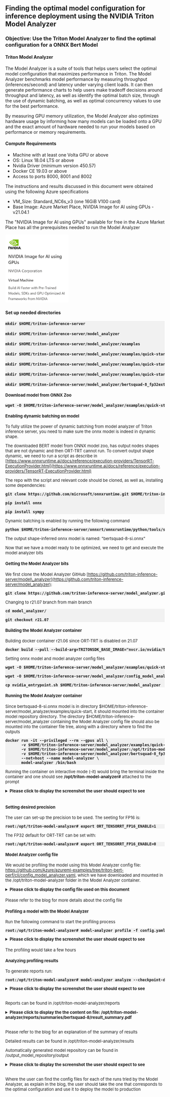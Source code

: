 ## Finding the optimal model configuration for inference deployment using the NVIDIA Triton Model Analyzer

### Objective: Use the Triton Model Analyzer to find the optimal configuration for a ONNX Bert Model

#### Triton Model Analyzer
The Model Analyzer is a suite of tools that helps users select the optimal model configuration that maximizes performance in Triton. The Model Analyzer benchmarks model performance by measuring throughput (inferences/second) and latency under varying client loads. It can then generate performance charts to help users make tradeoff decisions around throughput and latency, as well as identify the optimal batch size, through the use of dynamic batching, as well as optimal concurrency values to use for the best performance.

By measuring GPU memory utilization, the Model Analyzer also optimizes hardware usage by informing how many models can be loaded onto a GPU and the exact amount of hardware needed to run your models based on performance or memory requirements.

#### Compute Requirements	
* Machine with at least one Volta GPU or above
* OS: Linux 18.04 LTS or above
* Nvidia Driver (minimum version 450.57)
* Docker CE 19.03 or above
* Access to ports 8000, 8001 and 8002

The instructions and results discussed in this document were obtained using the following Azure specifications
* VM_Size: Standard_NC6s_v3 (one 16GiB V100 card)
* Base Image: Azure Market Place, NVIDIA Image for AI using GPUs - v21.04.1

The "NVIDIA Image for AI using GPUs" available for free in the Azure Market Place has all the prerequisites needed to run the Model Analyzer

<img src="imgs/NvidiaImage.png" width="200">

#### Set up needed directories

<pre style="background-color:rgba(0, 0, 0, 0.0470588)"><font size="2"><b>mkdir $HOME/triton-inference-server

mkdir $HOME/triton-inference-server/model_analyzer

mkdir $HOME/triton-inference-server/model_analyzer/examples

mkdir $HOME/triton-inference-server/model_analyzer/examples/quick-start

mkdir $HOME/triton-inference-server/model_analyzer/examples/quick-start/bertsquad-8

mkdir $HOME/triton-inference-server/model_analyzer/examples/quick-start/bertsquad-8/1

mkdir $HOME/triton-inference-server/model_analyzer/bertsquad-8_fp32ext_output_repository</b></pre>

#### Download model from ONNX Zoo
<pre style="background-color:rgba(0, 0, 0, 0.0470588)"><font size="2"><b>wget -O $HOME/triton-inference-server/model_analyzer/examples/quick-start/bertsquad-8/bertsquad-8.onnx https://github.com/onnx/models/blob/master/text/machine_comprehension/bert-squad/model/bertsquad-8.onnx?raw=true</b></pre>

#### Enabling dynamic batching on model

To fully utilize the power of dynamic batching from model analyzer of Triton inference server, you need to make sure the onnx model is indeed in dynamic shape.

The downloaded BERT model from ONNX model zoo, has output nodes shapes that are not dynamic and then ORT-TRT cannot run. To convert output shape dynamic, we need to run a script as describe in [https://www.onnxruntime.ai/docs/reference/execution-providers/TensorRT-ExecutionProvider.html](https://www.onnxruntime.ai/docs/reference/execution-providers/TensorRT-ExecutionProvider.html)

The repo with the script and relevant code should be cloned, as well as, installing some dependencies:

<pre style="background-color:rgba(0, 0, 0, 0.0470588)"><font size="2"><b>git clone https://github.com/microsoft/onnxruntime.git $HOME/triton-inference-server/onnxrt

pip install onnx

pip install sympy
</b></pre>

Dynamic batching is enabled by running the following command

<pre style="background-color:rgba(0, 0, 0, 0.0470588)"><font size="2"><b>python $HOME/triton-inference-server/onnxrt/onnxruntime/python/tools/symbolic_shape_infer.py --input $HOME/triton-inference-server/model_analyzer/examples/quick-start/bertsquad-8/bertsquad-8.onnx --output $HOME/triton-inference-server/model_analyzer/examples/quick-start/bertsquad-8/1/bertsquad-8-si.onnx --auto_merge</b></pre>

The output shape-inferred onnx model is named: &quot;bertsquad-8-si.onnx&quot;

Now that we have a model ready to be optimized, we need to get and execute the model analyzer bits
<br/>
#### Getting the Model Analyzer bits

We first clone the Model Analyzer GitHub [https://github.com/triton-inference-server/model\_analyzer](https://github.com/triton-inference-server/model_analyzer):

<pre style="background-color:rgba(0, 0, 0, 0.0470588)"><font size="2"><b>git clone https://github.com/triton-inference-server/model_analyzer.git
</b></pre>

Changing to r21.07 branch from main branch

<pre style="background-color:rgba(0, 0, 0, 0.0470588)"><font size="2"><b>cd model_analyzer/

git checkout r21.07
</b></pre>

#### Building the Model Analyzer container

Building docker container r21.06 since ORT-TRT is disabled on 21.07

<pre style="background-color:rgba(0, 0, 0, 0.0470588)"><font size="2"><b>docker build --pull --build-arg=TRITONSDK_BASE_IMAGE="nvcr.io/nvidia/tritonserver:21.06-py3-sdk" --build-arg=BASE_IMAGE="nvcr.io/nvidia/tritonserver:21.06-py3" . -t model-analyzer
</b></pre>

Setting onnx model and model analyzer config files

<pre style="background-color:rgba(0, 0, 0, 0.0470588)"><font size="2"><b>wget -O $HOME/triton-inference-server/model_analyzer/examples/quick-start/bertsquad-8/config.pbtxt https://github.com/Azure/azureml-examples/tree/triton-bert-perf/cli/endpoints/online/triton/batching/modelanalyzer/config.pbtxt?raw=true

wget -O $HOME/triton-inference-server/model_analyzer/config_model_analyzer.yaml https://github.com/Azure/azureml-examples/tree/triton-bert-perf/cli/endpoints/online/triton/batching/modelanalyzer/config.yaml?raw=true

cp nvidia_entrypoint.sh $HOME/triton-inference-server/model_analyzer
</b></pre>

#### Running the Model Analyzer container
 
Since bertsquad-8-si.onnx model is in directory $HOME/triton-inference-server/model_analyzer/examples/quick-start, it should mounted into the container model repository directory. The directory $HOME/triton-inference-server/model_analyzer containing the Model Analyzer config file should also be mounted into the container file tree, along with a directory where to find the outputs

<pre style="background-color:rgba(0, 0, 0, 0.0470588)"><font size="2"><b>docker run -it --privileged --rm --gpus all \
       -v $HOME/triton-inference-server/model_analyzer/examples/quick-start:/opt/qa_model_repository/ \
       -v $HOME/triton-inference-server/model_analyzer:/opt/triton-model-analyzer \
       -v $HOME/triton-inference-server/model_analyzer/bertsquad-8_fp32ext_output_repository:/output_model_repository/ \
       --net=host --name model-analyzer \
       model-analyzer /bin/bash
</b></pre>

Running the container on interactive mode (-it) would bring the terminal inside the container and one should see <b>/opt/triton-model-analyzer#</b> attached to the prompt

<details>
<summary><b>Please click to display the screenshot the user should expect to see</b></summary>
<img src="imgs/Screenshot.png" width="750">
</details>
<br/>

#### Setting desired precision 
The user can set-up the precision to be used. The seeting for FP16 is: 

<pre style="background-color:rgba(0, 0, 0, 0.0470588)"><font size="2"><b>root:/opt/triton-model-analyzer# export ORT_TENSORRT_FP16_ENABLE=1
</b></pre>

The FP32 default for ORT-TRT can be set with:

<pre style="background-color:rgba(0, 0, 0, 0.0470588)"><font size="2"><b>root:/opt/triton-model-analyzer# export ORT_TENSORRT_FP16_ENABLE=0
</b></pre>

#### Model Analyzer config file
We would be profiling the model using this Model Analyzer config file: https://github.com/Azure/azureml-examples/tree/triton-bert-perf/cli/config_model_analyzer.yaml, which we have downloaded and mounted in the /opt/triton-model-analyzer folder in the Model Analyzer container.

<details>
<summary><b>Please click to display the config file used on this document</b></summary>
<pre style="background-color:rgba(227, 147, 125, 0.36)"><font size="2"><b>model_repository: /opt/qa_model_repository
override_output_model_repository: False
output_model_repository_path: /output_model_repository/output
checkpoint_directory: ./checkpoints/

run_config_search_disable: False
run_config_search_max_concurrency: 256
run_config_search_max_instance_count: 5

perf_analyzer_cpu_util: 80000
perf_output: True

triton_launch_mode: local
triton_http_endpoint: localhost:8000
triton_grpc_endpoint: localhost:8001
triton_metrics_url: http://localhost:8002/metrics
triton_output_path: triton.log

batch_size: 1

profile_models:
   - bertsquad-8

#Config For Analyze
checkpoint_directory: ./checkpoints/
summarize: True
num_configs_per_model: 3

analysis_models: 
  bertsquad-8:
    objectives:
      perf_throughput: 10
</b></pre>
</details>

<br/>
Please refer to the blog for more details about the config file

#### Profiling a model with the Model Analyzer

Run the following command to start the profiling process

<pre style="background-color:rgba(0, 0, 0, 0.0470588)"><font size="2"><b>root:/opt/triton-model-analyzer# model-analyzer profile -f config.yaml
</b></pre>

<details>
<summary><b>Please click to display the screenshot the user should expect to see</b></summary>
<img src="imgs/Screenshot_Profile.png" width="750">
<img src="imgs/Screenshot_Profile2.png" width="750">
</details>
<br/>
The profiling would take a few hours

#### Analyzing profiling results

To generate reports run:

<pre style="background-color:rgba(0, 0, 0, 0.0470588)"><font size="2"><b>root:/opt/triton-model-analyzer# model-analyzer analyze --checkpoint-directory=`pwd`/checkpoints -f config.yaml
</b></pre>
 
<details>
<summary><b>Please click to display the screenshot the user should expect to see</b></summary>
<img src="imgs/Screenshot_Analysis.png" width="750">
</details>
<br/>

Reports can be found in /opt/triton-model-analyzer/reports

<details>
<summary><b>Please click to display the the content on file: /opt/triton-model-analyzer/reports/summaries/bertsquad-8/result_summary.pdf </b></summary>
<img src="imgs/MAResultsSummary.png" width="750">
<img src="imgs/MAResultsSummary2.png" width="750">
</details>
<br/>

Please refer to the blog for an explanation of the summary of results

Detailed results can be found in /opt/triton-model-analyzer/results

Automatically generated model repository can be found in /output_model_repository/output

<details>
<summary><b>Please click to display the screenshot the user should expect to see</b></summary>
<img src="imgs/Screenshot_Outputs.png" width="750">
</details>
<br/>

Where the user can find the config files for each of the runs tried by the Model Analyzer, as explain in the blog, the user should take the one that corresponds to the optimal configuration and use it to deploy the model to production 
